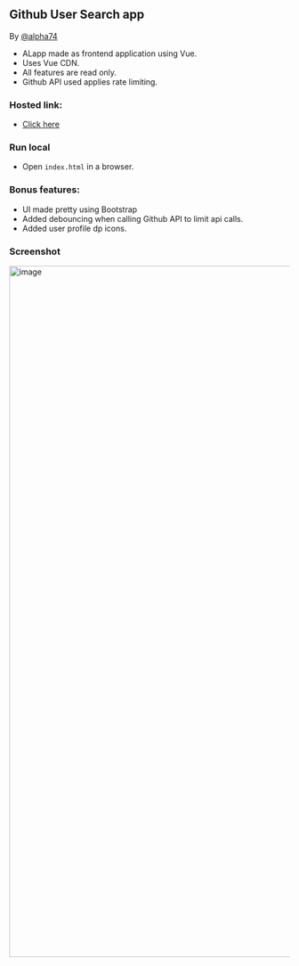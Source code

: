 ## Github User Search app

By [@alpha74](https://www.github.com/alpha74)

- ALapp made as frontend application using Vue.
- Uses Vue CDN.
- All features are read only.
- Github API used applies rate limiting.

### Hosted link:

- [Click here](https://alpha74.github.io/GithubUserSearch-vuejs/)

### Run local

- Open `index.html` in a browser.


### Bonus features:

- UI made pretty using Bootstrap
- Added debouncing when calling Github API to limit api calls.
- Added user profile dp icons.

### Screenshot

<img width="1241" alt="image" src="https://github.com/alpha74/GithubUserSearch-vuejs/assets/31771552/e42dc17c-a45c-4d91-ba64-036f477afa82">
